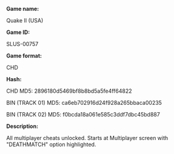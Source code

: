 **Game name:**

Quake II (USA)

**Game ID:**

SLUS-00757

**Game format:**

CHD

**Hash:**

CHD MD5: 2896180d5469bf8b8bd5a5fe4ff64822

BIN (TRACK 01) MD5: ca6eb702916d24f928a265bbaca00235

BIN (TRACK 02) MD5: f0bcda18a061e585c3ddf7dbc45bd887

**Description:**

All multiplayer cheats unlocked. Starts at Multiplayer screen with "DEATHMATCH" option highlighted.